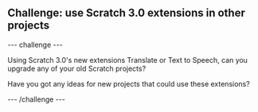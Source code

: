 ## Challenge: use Scratch 3.0 extensions in other projects

--- challenge ---

Using Scratch 3.0's new extensions Translate or Text to Speech, can you upgrade any of your old Scratch projects?

Have you got any ideas for new projects that could use these extensions?

--- /challenge ---
